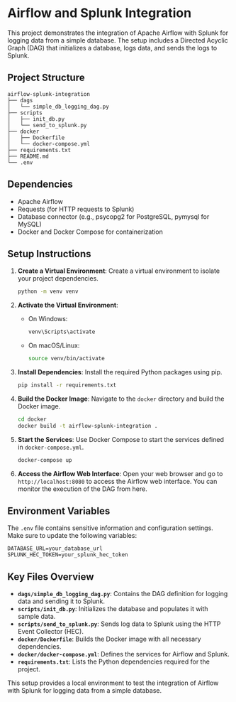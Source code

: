 # Airflow and Splunk Integration

This project demonstrates the integration of Apache Airflow with Splunk for logging data from a simple database. The setup includes a Directed Acyclic Graph (DAG) that initializes a database, logs data, and sends the logs to Splunk.

## Project Structure

```
airflow-splunk-integration
├── dags
│   └── simple_db_logging_dag.py
├── scripts
│   ├── init_db.py
│   └── send_to_splunk.py
├── docker
│   ├── Dockerfile
│   └── docker-compose.yml
├── requirements.txt
├── README.md
└── .env
```

## Dependencies

- Apache Airflow
- Requests (for HTTP requests to Splunk)
- Database connector (e.g., psycopg2 for PostgreSQL, pymysql for MySQL)
- Docker and Docker Compose for containerization

## Setup Instructions

1. **Create a Virtual Environment**: 
   Create a virtual environment to isolate your project dependencies.
   ```bash
   python -m venv venv
   ```

2. **Activate the Virtual Environment**:
   - On Windows:
     ```bash
     venv\Scripts\activate
     ```
   - On macOS/Linux:
     ```bash
     source venv/bin/activate
     ```

3. **Install Dependencies**:
   Install the required Python packages using pip.
   ```bash
   pip install -r requirements.txt
   ```

4. **Build the Docker Image**:
   Navigate to the `docker` directory and build the Docker image.
   ```bash
   cd docker
   docker build -t airflow-splunk-integration .
   ```

5. **Start the Services**:
   Use Docker Compose to start the services defined in `docker-compose.yml`.
   ```bash
   docker-compose up
   ```

6. **Access the Airflow Web Interface**:
   Open your web browser and go to `http://localhost:8080` to access the Airflow web interface. You can monitor the execution of the DAG from here.

## Environment Variables

The `.env` file contains sensitive information and configuration settings. Make sure to update the following variables:

```
DATABASE_URL=your_database_url
SPLUNK_HEC_TOKEN=your_splunk_hec_token
```

## Key Files Overview

- **`dags/simple_db_logging_dag.py`**: Contains the DAG definition for logging data and sending it to Splunk.
- **`scripts/init_db.py`**: Initializes the database and populates it with sample data.
- **`scripts/send_to_splunk.py`**: Sends log data to Splunk using the HTTP Event Collector (HEC).
- **`docker/Dockerfile`**: Builds the Docker image with all necessary dependencies.
- **`docker/docker-compose.yml`**: Defines the services for Airflow and Splunk.
- **`requirements.txt`**: Lists the Python dependencies required for the project.

This setup provides a local environment to test the integration of Airflow with Splunk for logging data from a simple database.
